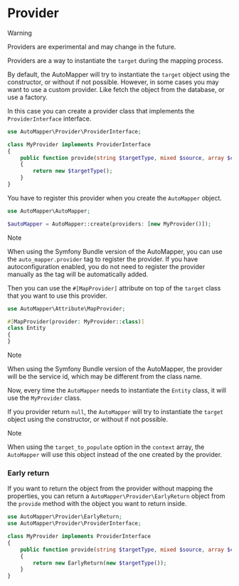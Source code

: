 # Provider

> [!WARNING]
> Providers are experimental and may change in the future.

Providers are a way to instantiate the `target` during the mapping process.

By default, the AutoMapper will try to instantiate the `target` object using the constructor, or without if not possible.
However, in some cases you may want to use a custom provider. Like fetch the object from the database, or use a factory.

In this case you can create a provider class that implements the `ProviderInterface` interface.

```php
use AutoMapper\Provider\ProviderInterface;

class MyProvider implements ProviderInterface
{
    public function provide(string $targetType, mixed $source, array $context): object|null
    {
        return new $targetType();
    }
}
```

You have to register this provider when you create the `AutoMapper` object.

```php
use AutoMapper\AutoMapper;

$autoMapper = AutoMapper::create(providers: [new MyProvider()]);
```

> [!NOTE]
> When using the Symfony Bundle version of the AutoMapper, you can use the `auto_mapper.provider` tag to register the provider.
> If you have autoconfiguration enabled, you do not need to register the provider manually as the tag will be automatically added.

Then you can use the `#[MapProvider]` attribute on top of the `target` class that you want to use this provider.

```php
use AutoMapper\Attribute\MapProvider;

#[MapProvider(provider: MyProvider::class)]
class Entity
{
}
```

> [!NOTE]
> When using the Symfony Bundle version of the AutoMapper, the provider will be the service id, which may be different
> from the class name.

Now, every time the `AutoMapper` needs to instantiate the `Entity` class, it will use the `MyProvider` class.

If you provider return `null`, the `AutoMapper` will try to instantiate the `target` object using the constructor, or without if not possible.

> [!NOTE]
> When using the `target_to_populate` option in the `context` array, the `AutoMapper` will use this object instead of the
> one created by the provider.

### Early return

If you want to return the object from the provider without mapping the properties, you can return a 
`AutoMapper\Provider\EarlyReturn` object from the `provide` method with the object you want to return inside.

```php
use AutoMapper\Provider\EarlyReturn;
use AutoMapper\Provider\ProviderInterface;

class MyProvider implements ProviderInterface
{
    public function provide(string $targetType, mixed $source, array $context): object|null
    {
        return new EarlyReturn(new $targetType());
    }
}
```

